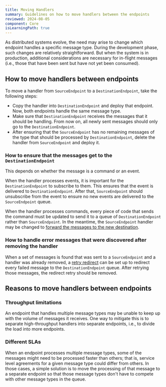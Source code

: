 ```yaml
---
title: Moving Handlers
summary: Guidelines on how to move handlers between the endpoints
reviewed: 2024-08-05
component: Core
isLearningPath: true
---
```


As distributed systems evolve, the need may arise to change which endpoint handles a specific message type. During the development phase, such changes are relatively straightforward. But when the system is in production, additional considerations are necessary for in-flight messages (i.e., those that have been sent but have not yet been consumed).

## How to move handlers between endpoints

To move a handler from `SourceEndpoint` to a `DestinationEndpoint`, take the following steps:

- Copy the handler into `DestinationEndpoint` and deploy that endpoint. Now, both endpoints handle the same message type.
- Make sure that `DestinationEndpoint` receives the messages that it should be handling. From now on, all newly sent messages should only go to the `DestinationEndpoint`.
- After ensuring that the `SourceEndpoint` has no remaining messages of the type that should be processed by `DestinationEndpoint`, delete the handler from `SourceEndpoint` and deploy it.

### How to ensure that the messages get to the `DestinationEndpoint`

This depends on whether the message is a command or an event.

When the handler processes events, it is important for the `DestinationEndpoint` to subscribe to them. This ensures that the event is delivered to `DestinationEndpoint`. After that, `SourceEndpoint` should unsubscribe from the event to ensure no new events are delivered to the `SourceEndpoint` queue.

When the handler processes commands, every piece of code that sends the command must be updated to send it to a queue of `DestinationEndpoint` rather than `SourceEndpoint`. In the meantime, the `SourceEndpoint` handler may be changed to [forward the messages to the new destination](/nservicebus/messaging/forwarding.md).

### How to handle error messages that were discovered after removing the handler

When a set of messages is found that was sent to a `SourceEndpoint` and a handler was already removed, a [retry redirect](/servicepulse/redirect.md) can be set up to redirect every failed message to the `DestinationEndpoint` queue. After retrying those messages, the redirect retry should be removed.

## Reasons to move handlers between endpoints

### Throughput limitations

An endpoint that handles multiple message types may be unable to keep up with the volume of messages it receives. One way to mitigate this is to separate high-throughput handlers into separate endpoints, i.e., to divide the load into more endpoints.

### Different SLAs

When an endpoint processes multiple message types, some of the messages might need to be processed faster than others; that is, service level agreements for a given message type could differ from others. In those cases, a simple solution is to move the processing of that message to a separate endpoint so that those message types don't have to compete with other message types in the queue.
